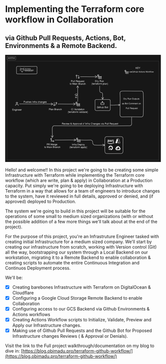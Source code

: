 # Implementing the Terraform core workflow in Collaboration 
## via Github Pull Requests, Actions, Bot, Environments & a Remote Backend.

![Project Workflow](./workflow.png)

Hello! and welcome!! In this project we're going to be creating some simple Infrastructure with Terraform while implementing the Terraform core workflow (which are write, plan & apply) in Collaboration at a Production capacity. Put simply we're going to be deploying Infrastructure with Terraform in a way that allows for a team of engineers to introduce changes to the system, have it reviewed in full details, approved or denied, and (if approved) deployed to Production.

The system we're going to build in this project will be suitable for the operations of some small to medium sized organizations (with or without the possible addition of a few more things we'll talk about at the end of the project).

For the purpose of this project, you're an Infrastruture Engineer tasked with creating initial Infrastructure for a medium sized company. We'll start by creating our infrastructure from scratch, working with Version control (Git) all the way, bootstrapping our system through a Local Backend on our workstation, migrating it to a Remote Backend to enable collaboration & creating scripts to automate the entire Continuous Integration and Continuos Deployment process.

We'll be:

- [x] Creating barebones Infrastructure with Terraform on DigitalOcean & Cloudflare
- [x] Configuring a Google Cloud Storage Remote Backend to enable Collaboration
- [x] Configuring access to our GCS Backend via Github Environments & Actions workflows
- [x] Creating Actions Workflow scripts to Initialize, Validate, Preview and Apply our Infrastructure changes.
- [x] Making use of Github Pull Requests and the Github Bot for Proposed Infrastructure changes Reviews ( & Approval or Denials).

Visit the link to the Full project walkthrough/documentation on my blog to dive in: [https://blog.obimadu.pro/terraform-github-workflow/](https://blog.obimadu.pro/terraform-github-workflow/)